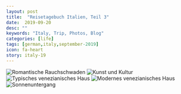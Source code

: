 ```yaml
---
layout: post
title:  "Reisetagebuch Italien, Teil 3"
date:  2019-09-20
desc: ""
keywords: "Italy, Trip, Photos, Blog"
categories: [life]
tags: [german,italy,september-2019]
icon: fa-heart
story: italy-19
---
```


<img src="https://www.dropbox.com/s/ni9kgws4g9bam0p/Foto%2001.09.19%2C%2018%2047%2012.jpg?raw=1" class="left" alt="Romantische Rauchschwaden"/>

<img src="https://www.dropbox.com/s/e0mtbsyizsn76al/Foto%2002.09.19%2C%2015%2003%2026.jpg?raw=1" class="right" alt="Kunst und Kultur"/>

<img src="https://www.dropbox.com/s/btezg0kpqemb8a9/Foto%2002.09.19%2C%2018%2013%2056.jpg?raw=1" class="left" alt="Typisches venezianisches Haus"/>

<img src="https://www.dropbox.com/s/0g7e1irb3bfz9nf/Foto%2002.09.19%2C%2018%2023%2057.jpg?raw=1" class="right" alt="Modernes venezianisches Haus"/>

<img src="https://www.dropbox.com/s/pkq95eh4kq8q72p/Foto%2002.09.19%2C%2020%2028%2006.jpg?raw=1" class="" alt="Sonnenuntergang"/>
